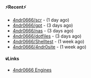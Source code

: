#### ⚡Recent⚡

- [4ndr0666/scr](https://github.com/4ndr0666/scr) - (1 day ago)
- [4ndr0666/gpt](https://github.com/4ndr0666/gpt) - (3 days ago)
- [4ndr0666/nas](https://github.com/4ndr0666/nas) - (3 days ago)
- [4ndr0666/dotfiles](https://github.com/4ndr0666/dotfiles) - (3 days ago)
- [4ndr0666/Shelltest](https://github.com/4ndr0666/Shelltest) - (1 week ago)
- [4ndr0666/4ndr0site](https://github.com/4ndr0666/4ndr0site) - (1 week ago)

#### 💀Links

- [4ndr0666 Engines](https://github.com/hoothin/SearchJumper/discussions/73)


